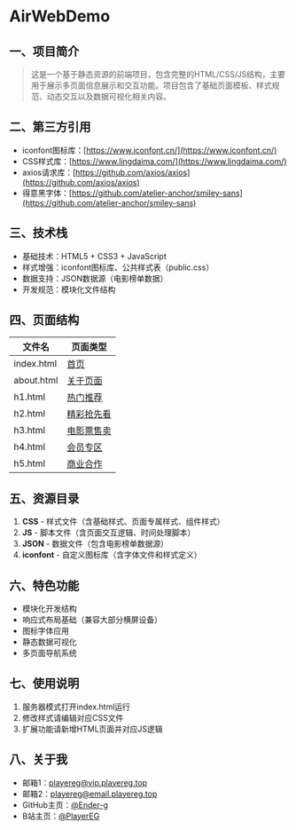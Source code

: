 # AirWebDemo

## 一、项目简介
>这是一个基于静态资源的前端项目，包含完整的HTML/CSS/JS结构，主要用于展示多页面信息展示和交互功能。项目包含了基础页面模板、样式规范、动态交互以及数据可视化相关内容。

## 二、第三方引用
- iconfont图标库：[https://www.iconfont.cn/](https://www.iconfont.cn/)
- CSS样式库：[https://www.lingdaima.com/](https://www.lingdaima.com/)
- axios请求库：[https://github.com/axios/axios](https://github.com/axios/axios)
- 得意黑字体：[https://github.com/atelier-anchor/smiley-sans](https://github.com/atelier-anchor/smiley-sans)

## 三、技术栈
- 基础技术：HTML5 + CSS3 + JavaScript
- 样式增强：iconfont图标库、公共样式表（public.css）
- 数据支持：JSON数据源（电影榜单数据）
- 开发规范：模块化文件结构

## 四、页面结构
| 文件名        | 页面类型                                                    |
|------------|---------------------------------------------------------|
| index.html | [首页](https://airwebdemopages.playereg.top/)                                                  |
| about.html | [关于页面](https://airwebdemopages.playereg.top/HTML/about) |
| h1.html    | [热门推荐](https://airwebdemopages.playereg.top/HTML/h1)    |
| h2.html    | [精彩抢先看](https://airwebdemopages.playereg.top/HTML/h2)   |
| h3.html    | [电影票售卖](https://airwebdemopages.playereg.top/HTML/h3)   |
| h4.html    | [会员专区](https://airwebdemopages.playereg.top/HTML/h4)    |
| h5.html    | [商业合作](https://airwebdemopages.playereg.top/HTML/h5)    |

## 五、资源目录
1. **CSS** - 样式文件（含基础样式、页面专属样式、组件样式）
2. **JS** - 脚本文件（含页面交互逻辑、时间处理脚本）
3. **JSON** - 数据文件（包含电影榜单数据源）
4. **iconfont** - 自定义图标库（含字体文件和样式定义）

## 六、特色功能
- 模块化开发结构
- 响应式布局基础（兼容大部分横屏设备）
- 图标字体应用
- 静态数据可视化
- 多页面导航系统

## 七、使用说明
1. 服务器模式打开index.html运行
2. 修改样式请编辑对应CSS文件
3. 扩展功能请新增HTML页面并对应JS逻辑

## 八、关于我

- 邮箱1：playereg@vip.playereg.top
- 邮箱2：playereg@email.playereg.top
- GitHub主页：[@Ender-g](https://github.com/ender-g)
- B站主页：[@PlayerEG](https://space.bilibili.com/520500365)